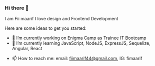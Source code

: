### Hi there 👋

I am Fii maarif I love design and Frontend Development

Here are some ideas to get you started:

- 🔭 I’m currently working on Enigma Camp as Trainee IT Bootcamp
- 🌱 I’m currently learning JavaScript, NodeJS, ExpressJS, Sequelize, Angular, React
<!-- - 👯 I’m looking to collaborate on ... -->
<!-- - 🤔 I’m looking for help with ... -->
<!-- - 💬 Ask me about ... -->
- 📫 How to reach me: email: fiimaarif44@gmail.com, IG: fimaarif
<!-- - 😄 Pronouns: ... -->
<!-- - ⚡ Fun fact: ... -->
